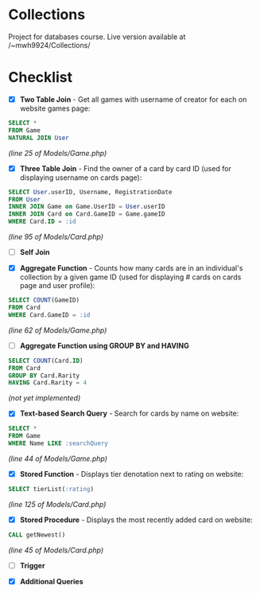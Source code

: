 # Collections
Project for databases course. Live version available at /~mwh9924/Collections/

# Checklist
- [x] **Two Table Join** - Get all games with username of creator for each on website games page:
```sql
SELECT * 
FROM Game 
NATURAL JOIN User
```
*(line 25 of Models/Game.php)*

- [x] **Three Table Join** - Find the owner of a card by card ID (used for displaying username on cards page):

```sql
SELECT User.userID, Username, RegistrationDate 
FROM User
INNER JOIN Game on Game.UserID = User.userID
INNER JOIN Card on Card.GameID = Game.gameID
WHERE Card.ID = :id
```
*(line 95 of Models/Card.php)*
      
- [ ] **Self Join**

- [x] **Aggregate Function** - Counts how many cards are in an individual's collection by a given game ID (used for displaying # cards on cards page and user profile):

```sql
SELECT COUNT(GameID)
FROM Card
WHERE Card.GameID = :id
```
*(line 62 of Models/Game.php)*

- [ ] **Aggregate Function using GROUP BY and HAVING**

```sql
SELECT COUNT(Card.ID)
FROM Card
GROUP BY Card.Rarity
HAVING Card.Rarity = 4
```
*(not yet implemented)*

- [x] **Text-based Search Query** - Search for cards by name on website:

```sql
SELECT *
FROM Game
WHERE Name LIKE :searchQuery
```
*(line 44 of Models/Game.php)*

- [x] **Stored Function** - Displays tier denotation next to rating on website:

```sql
SELECT tierList(:rating)
```
*(line 125 of Models/Card.php)*

- [x] **Stored Procedure** - Displays the most recently added card on website:

```sql
CALL getNewest()
```
*(line 45 of Models/Card.php)*

- [ ] **Trigger**

- [x] **Additional Queries**
